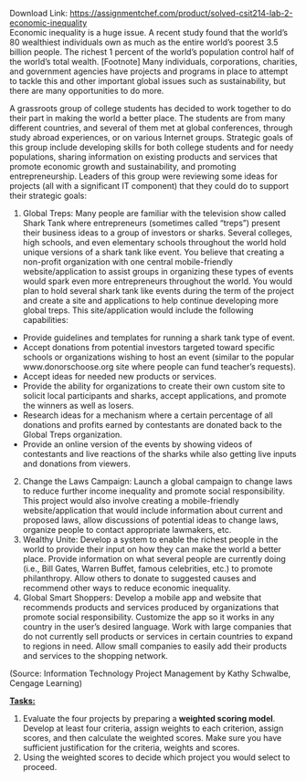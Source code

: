 Download Link: https://assignmentchef.com/product/solved-csit214-lab-2-economic-inequality
<br>
Economic inequality is a huge issue. A recent study found that the world’s 80 wealthiest individuals own as much as the entire world’s poorest 3.5 billion people. The richest 1 percent of the world’s population control half of the world’s total wealth. [Footnote] Many individuals, corporations, charities, and government agencies have projects and programs in place to attempt to tackle this and other important global issues such as sustainability, but there are many opportunities to do more.

A grassroots group of college students has decided to work together to do their part in making the world a better place. The students are from many different countries, and several of them met at global conferences, through study abroad experiences, or on various Internet groups. Strategic goals of this group include developing skills for both college students and for needy populations, sharing information on existing products and services that promote economic growth and sustainability, and promoting entrepreneurship. Leaders of this group were reviewing some ideas for projects (all with a significant IT component) that they could do to support their strategic goals:

<ol>

 <li>Global Treps: Many people are familiar with the television show called Shark Tank where entrepreneurs (sometimes called “treps”) present their business ideas to a group of investors or sharks. Several colleges, high schools, and even elementary schools throughout the world hold unique versions of a shark tank like event. You believe that creating a non-profit organization with one central mobile-friendly website/application to assist groups in organizing these types of events would spark even more entrepreneurs throughout the world. You would plan to hold several shark tank like events during the term of the project and create a site and applications to help continue developing more global treps. This site/application would include the following capabilities:</li>

</ol>

<ul>

 <li>Provide guidelines and templates for running a shark tank type of event.</li>

 <li>Accept donations from potential investors targeted toward specific schools or organizations wishing to host an event (similar to the popular www.donorschoose.org site where people can fund teacher’s requests).</li>

 <li>Accept ideas for needed new products or services.</li>

 <li>Provide the ability for organizations to create their own custom site to solicit local participants and sharks, accept applications, and promote the winners as well as losers.</li>

 <li>Research ideas for a mechanism where a certain percentage of all donations and profits earned by contestants are donated back to the Global Treps organization.</li>

 <li>Provide an online version of the events by showing videos of contestants and live reactions of the sharks while also getting live inputs and donations from viewers.</li>

</ul>

<ol start="2">

 <li>Change the Laws Campaign: Launch a global campaign to change laws to reduce further income inequality and promote social responsibility. This project would also involve creating a mobile-friendly website/application that would include information about current and proposed laws, allow discussions of potential ideas to change laws, organize people to contact appropriate lawmakers, etc.</li>

 <li>Wealthy Unite: Develop a system to enable the richest people in the world to provide their input on how they can make the world a better place. Provide information on what several people are currently doing (i.e., Bill Gates, Warren Buffet, famous celebrities, etc.) to promote philanthropy. Allow others to donate to suggested causes and recommend other ways to reduce economic inequality.</li>

 <li>Global Smart Shoppers: Develop a mobile app and website that recommends products and services produced by organizations that promote social responsibility. Customize the app so it works in any country in the user’s desired language. Work with large companies that do not currently sell products or services in certain countries to expand to regions in need. Allow small companies to easily add their products and services to the shopping network.</li>

</ol>

(Source: Information Technology Project Management by Kathy Schwalbe, Cengage Learning)

<strong><u>Tasks:</u></strong>

<ol>

 <li>Evaluate the four projects by preparing a <strong>weighted scoring model</strong>. Develop at least four criteria, assign weights to each criterion, assign scores, and then calculate the weighted scores. Make sure you have sufficient justification for the criteria, weights and scores.</li>

 <li>Using the weighted scores to decide which project you would select to proceed.</li>

</ol>


